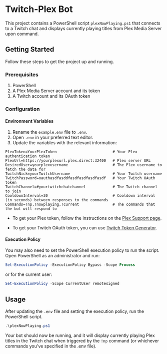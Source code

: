 # Twitch-Plex Bot

This project contains a PowerShell script `plexNowPlaying.ps1` that connects to a Twitch chat and displays currently playing titles from Plex Media Server upon command.

## Getting Started

Follow these steps to get the project up and running.

### Prerequisites

1. PowerShell
2. A Plex Media Server account and its token
3. A Twitch account and its OAuth token

### Configuration

#### Environment Variables

1. Rename the `example.env` file to `.env`.
2. Open `.env` in your preferred text editor.
3. Update the variables with the relevant information:

```plaintext
PlexToken=YourPlexToken                         # Your Plex authentication token
PlexUrl=https://yourplexurl.plex.direct:32400   # Plex server URL
DesiredUser=yourplexusername                    # The Plex username to fetch the data for
TwitchNick=yourTwitchUsername                   # Your Twitch username
TwitchPassword=oauthasdfasddfasdfasdfasdfasdf   # Your Twitch OAuth token
TwitchChannel=#yourtwitchchatchannel            # The Twitch channel to join
CooldownInterval=30                             # Cooldown interval (in seconds) between responses to the commands
Commands=!np,!nowplaying,!current               # The commands that the bot will respond to
```

- To get your Plex token, follow the instructions on the [Plex Support page](https://support.plex.tv/articles/204059436-finding-an-authentication-token-x-plex-token/).

- To get your Twitch OAuth token, you can use [Twitch Token Generator](https://twitchtokengenerator.com/).

#### Execution Policy

You may also need to set the PowerShell execution policy to run the script. Open PowerShell as an administrator and run:

```powershell
Set-ExecutionPolicy -ExecutionPolicy Bypass -Scope Process
```

or for the current user:

```powershell
Set-ExecutionPolicy -Scope CurrentUser remotesigned
```

## Usage

After updating the `.env` file and setting the execution policy, run the PowerShell script.

```powershell
.\plexNowPlaying.ps1
```

Your bot should now be running, and it will display currently playing Plex titles in the Twitch chat when triggered by the `!np` command (or whichever commands you've specified in the .env file).
